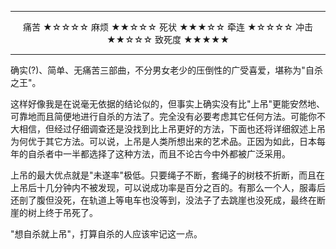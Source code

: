 
---

<p align="middle">痛苦 ★☆☆☆☆ 麻烦 ★★☆☆☆ 死状 ★★★☆☆ 牵连 ★☆☆☆☆ 冲击 ★★☆☆☆ 致死度 ★★★★★</p>

---

确实(?)、简单、无痛苦三部曲，不分男女老少的压倒性的广受喜爱，堪称为"自杀之王"。

这样好像我是在说毫无依据的结论似的，但事实上确实没有比"上吊"更能安然地、可靠地而且简便地进行自杀的方法了。完全没有必要考虑其它任何方法。可能你不大相信，但经过仔细调查还是没找到比上吊更好的方法，下面也还将详细叙述上吊为何优于其它方法。可以说，上吊是人类所想出来的艺术品。正因为如此，日本每年的自杀者中一半都选择了这种方法，而且不论古今中外都被广泛采用。

上吊的最大优点就是"未遂率"极低。只要绳子不断，套绳子的树枝不折断，而且在上吊后十几分钟内不被发现，可以说成功率是百分之百的。有那么一个人，服毒后还剖了腹但没死，在轨道上等电车也没等到，没法子了去跳崖也没死成，最终在断崖的树上终于吊死了。

"想自杀就上吊"，打算自杀的人应该牢记这一点。
